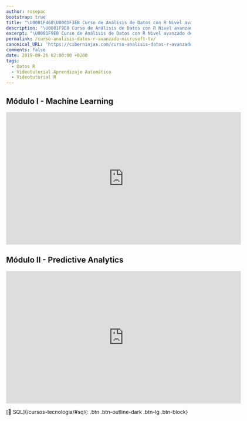 ```yaml
---
author: rosepac
bootstrap: true
title: "\U0001F468‍\U0001F3EB Curso de Análisis de Datos con R Nivel avanzado de Microsoft TV"
description: "\U0001F9E0 Curso de Análisis de Datos con R Nivel avanzado de Microsoft TV"
excerpt: "\U0001F9E0 Curso de Análisis de Datos con R Nivel avanzado de Microsoft TV"
permalink: /curso-analisis-datos-r-avanzado-microsoft-tv/
canonical_URL: 'https://ciberninjas.com/curso-analisis-datos-r-avanzado-microsoft-tv/'
comments: false
date: 2019-09-26 02:00:00 +0200
tags:
  - Datos R
  - Videotutorial Aprendizaje Automático
  - Videotutorial R
---
```


## Módulo I - Machine Learning

<iframe src="https://channel9.msdn.com/Shows/Anlisis-de-Datos-con-R-Nivel-avanzado/Mdulo-I-Machine-Learning/player?format=html5" width="640" height="360" allowfullscreen="" frameborder="0" title="Módulo I - Machine Learning - Microsoft Channel 9 Video"></iframe>

## Módulo II - Predictive Analytics

<iframe src="https://channel9.msdn.com/Shows/Anlisis-de-Datos-con-R-Nivel-avanzado/Mdulo-II-Predictive-Analytics/player?format=html5" width="640" height="360" allowfullscreen="" frameborder="0" title="Módulo II - Predictive Analytics - Microsoft Channel 9 Video"></iframe>

[🧠 SQL](/cursos-tecnologia/#sql{: .btn .btn-outline-dark .btn-lg .btn-block}
